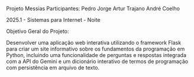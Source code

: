 Projeto Messias 
Participantes: Pedro Jorge
               Artur Trajano
               André Coelho

2025.1 - Sistemas para Internet - Noite

Objetivo Geral do Projeto:

Desenvolver uma aplicação web interativa utilizando o framework Flask para criar um site informativo sobre
os fundamentos da programação em Python, incluindo uma funcionalidade de perguntas e respostas integrada
com a API do Gemini e um dicionário interativo de termos de programação com persistência em arquivo de
texto.


